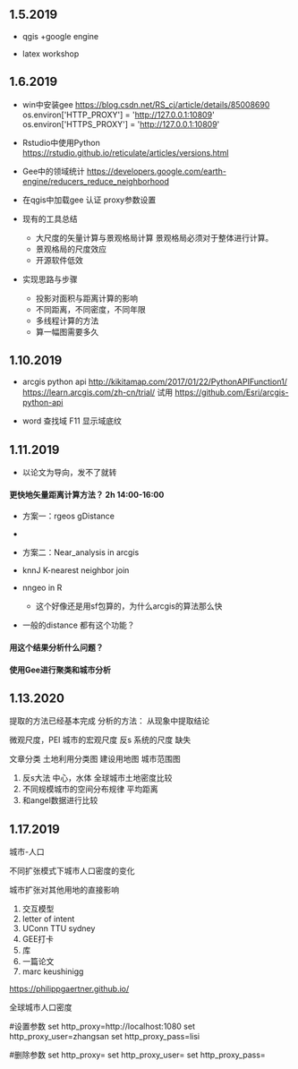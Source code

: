 ## 1.5.2019
* qgis +google engine

* latex workshop

## 1.6.2019

* win中安装gee
https://blog.csdn.net/RS_cj/article/details/85008690
os.environ['HTTP_PROXY'] = 'http://127.0.0.1:10809'
os.environ['HTTPS_PROXY'] = 'http://127.0.0.1:10809'

* Rstudio中使用Python
https://rstudio.github.io/reticulate/articles/versions.html

* Gee中的领域统计
https://developers.google.com/earth-engine/reducers_reduce_neighborhood

* 在qgis中加载gee
认证
proxy参数设置

* 现有的工具总结
    * 大尺度的矢量计算与景观格局计算
        景观格局必须对于整体进行计算。
    * 景观格局的尺度效应
    * 开源软件低效

* 实现思路与步骤
    * 投影对面积与距离计算的影响
    * 不同距离，不同密度，不同年限
    * 多线程计算的方法
    * 算一幅图需要多久


## 1.10.2019
* arcgis python api
http://kikitamap.com/2017/01/22/PythonAPIFunction1/
https://learn.arcgis.com/zh-cn/trial/ 
试用
https://github.com/Esri/arcgis-python-api

* word 查找域 F11
显示域底纹

## 1.11.2019
* 以论文为导向，发不了就转

#### 更快地矢量距离计算方法？ 2h 14:00-16:00
* 方案一：rgeos gDistance
 * 
* 方案二：Near_analysis in arcgis

* knnJ K-nearest neighbor join
 * nngeo in R
   * 这个好像还是用sf包算的，为什么arcgis的算法那么快

* 一般的distance 都有这个功能？

#### 用这个结果分析什么问题？

#### 使用Gee进行聚类和城市分析

## 1.13.2020
提取的方法已经基本完成
分析的方法： 从现象中提取结论

微观尺度，PEI
城市的宏观尺度 反s
系统的尺度 缺失

文章分类
土地利用分类图
建设用地图
城市范围图


1. 反s大法 中心，水体 全球城市土地密度比较
2. 不同规模城市的空间分布规律
    平均距离
3. 和angel数据进行比较


## 1.17.2019

城市-人口 

不同扩张模式下城市人口密度的变化

城市扩张对其他用地的直接影响

1. 交互模型
2. letter of intent
3. UConn TTU sydney
4. GEE打卡
5. 库
6. 一篇论文
7. marc keushinigg

https://philippgaertner.github.io/

全球城市人口密度



#设置参数
set http_proxy=http://localhost:1080
set http_proxy_user=zhangsan
set http_proxy_pass=lisi

#删除参数
set http_proxy=
set http_proxy_user=
set http_proxy_pass=
